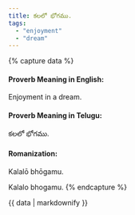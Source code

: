 ```yaml
---
title: కలలో భోగము.
tags:
  - "enjoyment"
  - "dream"
---
```


{% capture data %}
#### Proverb Meaning in English:
Enjoyment in a dream.

#### Proverb Meaning in Telugu:
కలలో భోగము.

#### Romanization:
Kalalō bhōgamu.

Kalalo bhogamu.
{% endcapture %}

{{ data | markdownify }}

